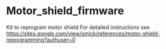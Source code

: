 # Motor_shield_firmware
Kit to reprogram motor shield
For detailed instructions see https://sites.google.com/view/smick/references/motor-shield-reprogramming?authuser=0
